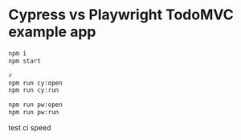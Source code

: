 # Cypress vs Playwright TodoMVC example app

```bash
npm i
npm start

#
npm run cy:open
npm run cy:run

npm run pw:open
npm run pw:run

```

test ci speed
